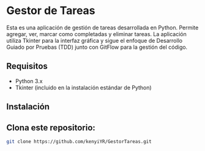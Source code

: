 # Gestor de Tareas
Esta es una aplicación de gestión de tareas desarrollada en Python. Permite agregar, ver, marcar como completadas y eliminar tareas. La aplicación utiliza Tkinter para la interfaz gráfica y sigue el enfoque de Desarrollo Guiado por Pruebas (TDD) junto con GitFlow para la gestión del código.
## Requisitos
-	Python 3.x
-	Tkinter (incluido en la instalación estándar de Python)
## Instalación
## Clona este repositorio:
```bash
git clone https://github.com/kenyiYR/GestorTareas.git
